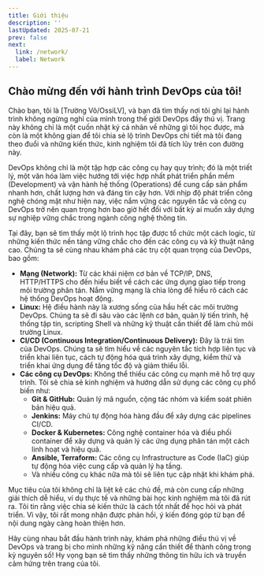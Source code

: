 ```yaml
---
title: Giới thiệu
description: ''
lastUpdated: 2025-07-21
prev: false
next:
  link: /network/
  label: Network
---
```


## Chào mừng đến với hành trình DevOps của tôi!

Chào bạn, tôi là [Trường Võ/OssiLV], và bạn đã tìm thấy nơi tôi ghi lại hành trình không ngừng nghỉ của mình trong thế giới DevOps đầy thú vị. Trang này không chỉ là một cuốn nhật ký cá nhân về những gì tôi học được, mà còn là một không gian để tôi chia sẻ lộ trình DevOps chi tiết mà tôi đang theo đuổi và những kiến thức, kinh nghiệm tôi đã tích lũy trên con đường này.

DevOps không chỉ là một tập hợp các công cụ hay quy trình; đó là một triết lý, một văn hóa làm việc hướng tới việc hợp nhất phát triển phần mềm (Development) và vận hành hệ thống (Operations) để cung cấp sản phẩm nhanh hơn, chất lượng hơn và đáng tin cậy hơn. Với nhịp độ phát triển công nghệ chóng mặt như hiện nay, việc nắm vững các nguyên tắc và công cụ DevOps trở nên quan trọng hơn bao giờ hết đối với bất kỳ ai muốn xây dựng sự nghiệp vững chắc trong ngành công nghệ thông tin.

Tại đây, bạn sẽ tìm thấy một lộ trình học tập được tổ chức một cách logic, từ những kiến thức nền tảng vững chắc cho đến các công cụ và kỹ thuật nâng cao. Chúng ta sẽ cùng nhau khám phá các trụ cột quan trọng của DevOps, bao gồm:

* **Mạng (Network):** Từ các khái niệm cơ bản về TCP/IP, DNS, HTTP/HTTPS cho đến hiểu biết về cách các ứng dụng giao tiếp trong môi trường phân tán. Nắm vững mạng là chìa lòng để hiểu rõ cách các hệ thống DevOps hoạt động.
* **Linux:** Hệ điều hành này là xương sống của hầu hết các môi trường DevOps. Chúng ta sẽ đi sâu vào các lệnh cơ bản, quản lý tiến trình, hệ thống tập tin, scripting Shell và những kỹ thuật cần thiết để làm chủ môi trường Linux.
* **CI/CD (Continuous Integration/Continuous Delivery):** Đây là trái tim của DevOps. Chúng ta sẽ tìm hiểu về các nguyên tắc tích hợp liên tục và triển khai liên tục, cách tự động hóa quá trình xây dựng, kiểm thử và triển khai ứng dụng để tăng tốc độ và giảm thiểu lỗi.
* **Các công cụ DevOps:** Không thể thiếu các công cụ mạnh mẽ hỗ trợ quy trình. Tôi sẽ chia sẻ kinh nghiệm và hướng dẫn sử dụng các công cụ phổ biến như:
    * **Git & GitHub:** Quản lý mã nguồn, cộng tác nhóm và kiểm soát phiên bản hiệu quả.
    * **Jenkins:** Máy chủ tự động hóa hàng đầu để xây dựng các pipelines CI/CD.
    * **Docker & Kubernetes:** Công nghệ container hóa và điều phối container để xây dựng và quản lý các ứng dụng phân tán một cách linh hoạt và hiệu quả.
    * **Ansible, Terraform:** Các công cụ Infrastructure as Code (IaC) giúp tự động hóa việc cung cấp và quản lý hạ tầng.
    * Và nhiều công cụ khác nữa mà tôi sẽ liên tục cập nhật khi khám phá.

Mục tiêu của tôi không chỉ là liệt kê các chủ đề, mà còn cung cấp những giải thích dễ hiểu, ví dụ thực tế và những bài học kinh nghiệm mà tôi đã rút ra. Tôi tin rằng việc chia sẻ kiến thức là cách tốt nhất để học hỏi và phát triển. Vì vậy, tôi rất mong nhận được phản hồi, ý kiến đóng góp từ bạn để nội dung ngày càng hoàn thiện hơn.

Hãy cùng nhau bắt đầu hành trình này, khám phá những điều thú vị về DevOps và trang bị cho mình những kỹ năng cần thiết để thành công trong kỷ nguyên số! Hy vọng bạn sẽ tìm thấy những thông tin hữu ích và truyền cảm hứng trên trang của tôi.